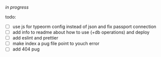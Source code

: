_in progress_


todo: 
- [ ] use js for typeorm config instead of json and fix passport connection
- [ ] add info to readme about how to use (+db operations) and deploy 
- [ ] add eslint and prettier
- [ ] make index a pug file point to youch error
- [ ] add 404 pug
